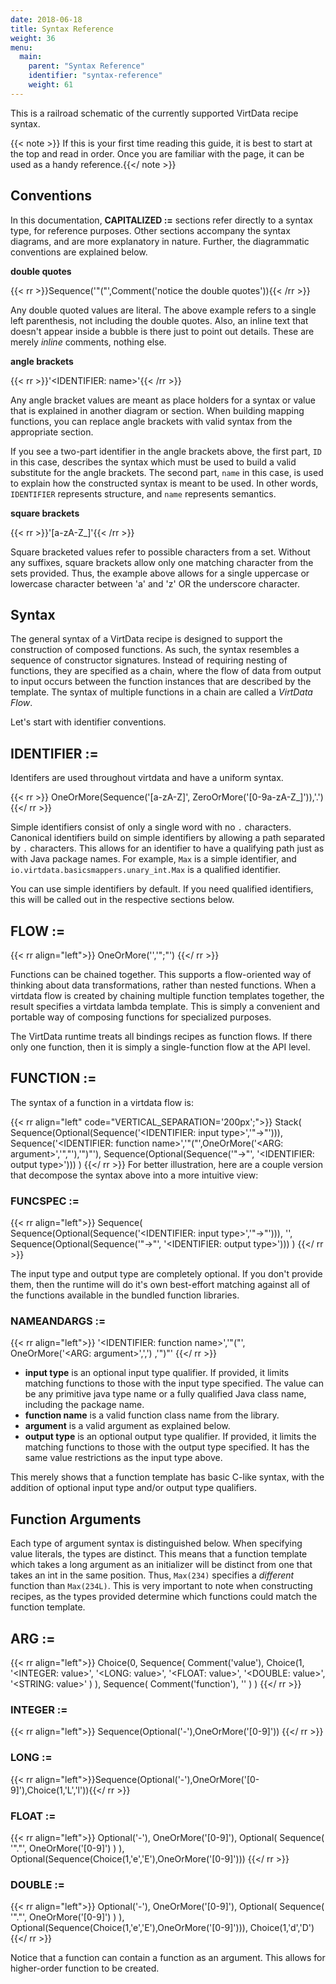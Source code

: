 ```yaml
---
date: 2018-06-18
title: Syntax Reference
weight: 36
menu:
  main:
    parent: "Syntax Reference"
    identifier: "syntax-reference"
    weight: 61
---
```


This is a railroad schematic of the currently supported VirtData recipe syntax.

{{< note >}} If this is your first time reading this guide, it is best to start
at the top and read in order. Once you are familiar with the page, it can be used as
 a handy reference.{{</ note >}}

## Conventions

In this documentation, **CAPITALIZED :=** sections refer directly to a syntax type, for
reference purposes. Other sections accompany the syntax diagrams, and are more
explanatory in nature. Further, the diagrammatic conventions are explained
below.

**double quotes**

{{< rr >}}Sequence('"("',Comment('notice the double quotes')){{< /rr >}}

Any double quoted values are literal. The above example refers to a single
left parenthesis, not including the double quotes. Also, an inline text that doesn't appear inside a bubble is there just
to point out details. These are merely *inline* comments, nothing else.

**angle brackets**

{{< rr >}}'<IDENTIFIER: name>'{{< /rr >}}

Any angle bracket values are meant as place holders for a syntax or value that
is explained in another diagram or section. When building mapping functions, you 
can replace angle brackets with valid syntax from the appropriate section.

If you see a two-part identifier in the angle brackets above, the first part, `ID` in this
case, describes the syntax which must be used to build a valid substitute for
the angle brackets. The second part, `name` in this case, is used to explain how
the constructed syntax is meant to be used. In other words, `IDENTIFIER` represents
structure, and `name` represents semantics. 

**square brackets**

{{< rr >}}'[a-zA-Z_]'{{< /rr >}}

Square bracketed values refer to possible characters from a set. Without any
suffixes, square brackets allow only one matching character from the sets
provided. Thus, the example above allows for a single uppercase or lowercase
character between 'a' and 'z' OR the underscore character.

## Syntax

The general syntax of a VirtData recipe is designed to support the construction of composed functions.
As such, the syntax resembles a sequence of constructor signatures. Instead of requiring
nesting of functions, they are specified as a chain, where the flow of data from output to input
occurs between the function instances that are described by the template. The syntax of
multiple functions in a chain are called a *VirtData Flow*.

Let's start with identifier conventions.

## IDENTIFIER :=

Identifers are used throughout virtdata and have a uniform syntax. 

{{< rr >}}
 OneOrMore(Sequence('[a-zA-Z]', ZeroOrMore('[0-9a-zA-Z_]')),'.')
{{</ rr >}}

Simple identifiers consist of only a single word with no `.` characters.
Canonical identifiers build on simple identifiers by allowing a path separated
by `.` characters. This allows for an identifier to have a qualifying path just
as with Java package names. For example, `Max` is a simple identifier, and 
`io.virtdata.basicsmappers.unary_int.Max` is a qualified identifier.

You can use simple identifiers by default. If you need qualified identifiers, this
will be called out in the respective sections below.

## FLOW :=

{{< rr align="left">}} OneOrMore('<FUNCTION>','";"') {{</ rr >}}

Functions can be chained together. This supports a flow-oriented way of thinking
about data transformations, rather than nested functions. When a virtdata flow
is created by chaining multiple function templates together, the result
specifies a virtdata lambda template. This is simply a convenient and portable
way of composing functions for specialized purposes.

The VirtData runtime treats all bindings recipes as function flows. If there
only one function, then it is simply a single-function flow at the API level.

## FUNCTION :=

The syntax of a function in a virtdata flow is:


{{< rr align="left" code="VERTICAL_SEPARATION='200px';">}}
 Stack(
   Sequence(Optional(Sequence('<IDENTIFIER: input type>','"->"'))),
    Sequence('<IDENTIFIER: function name>','"("',OneOrMore('<ARG: argument>','","'),'")"'),
   Sequence(Optional(Sequence('"->"', '<IDENTIFIER: output type>')))
 )
{{</ rr >}}
For better illustration, here are a couple version that decompose the syntax above into a more intuitive view:

### FUNCSPEC :=

{{< rr align="left">}}
 Sequence(
   Sequence(Optional(Sequence('<IDENTIFIER: input type>','"->"'))),
    '<NAMEANDARGS>',
   Sequence(Optional(Sequence('"->"', '<IDENTIFIER: output type>')))
 )
{{</ rr >}}

The input type and output type are completely optional. If you don't provide
them, then the runtime will do it's own best-effort matching against all of the
functions available in the bundled function libraries.

### NAMEANDARGS :=

{{< rr align="left">}}
 '<IDENTIFIER: function name>','"("',
 OneOrMore('<ARG: argument>',',')
 ,'")"'
{{</ rr >}}

- **input type** is an optional input type qualifier. If provided, it limits matching functions to those with the input
  type specified. The value can be any primitive java type name or a fully qualified Java class name, including the package name.
- **function name** is a valid function class name from the library.
- **argument** is a valid argument as explained below.
- **output type** is an optional output type qualifier. If provided, it limits the matching functions to those with
  the output type specified. It has the same value restrictions as the input type above.


This merely shows that a function template has basic C-like syntax, with the
addition of optional input type and/or output type qualifiers.

## Function Arguments

Each type of argument syntax is distinguished below. When specifying value
literals, the types are distinct. This means that a function template which
takes a long argument as an initializer will be distinct from one that takes an
int in the same position. Thus, `Max(234)` specifies a *different* function than
`Max(234L)`. This is very important to note when constructing recipes, as the types
provided determine which functions could match the function template.

## ARG :=

{{< rr align="left">}}
Choice(0,
 Sequence(
   Comment('value'),
   Choice(1,
       '<INTEGER: value>',
       '<LONG: value>',
       '<FLOAT: value>',
       '<DOUBLE: value>',
       '<STRING: value>'
   )
 ),
 Sequence(
  Comment('function'),
  '<FUNCTION>'
 )
)
{{</ rr >}}


### INTEGER :=

{{< rr align="left">}}
 Sequence(Optional('-'),OneOrMore('[0-9]'))
{{</ rr >}}

### LONG :=
{{< rr align="left">}}Sequence(Optional('-'),OneOrMore('[0-9]'),Choice(1,'L','l')){{</ rr >}}

### FLOAT :=

{{< rr align="left">}}
 Optional('-'),
 OneOrMore('[0-9]'),
 Optional(
  Sequence(
   '"."',
   OneOrMore('[0-9]')
  )
 ),
 Optional(Sequence(Choice(1,'e','E'),OneOrMore('[0-9]')))
{{</ rr >}}

### DOUBLE :=

{{< rr align="left">}}
 Optional('-'),
 OneOrMore('[0-9]'),
 Optional(
  Sequence(
   '"."',
   OneOrMore('[0-9]')
  )
 ),
 Optional(Sequence(Choice(1,'e','E'),OneOrMore('[0-9]'))),
 Choice(1,'d','D')
{{</ rr >}}

Notice that a function can contain a function as an argument. This allows for higher-order function to be created.






